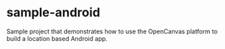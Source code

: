 sample-android
==============

Sample project that demonstrates how to use the OpenCanvas platform to build a location based Android app.
